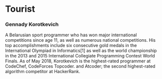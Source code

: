 # Tourist

### Gennady Korotkevich

A Belarusian sport programmer who has won major international competitions since age 11, as well as numerous national competitions. His top accomplishments include six consecutive gold medals in the International Olympiad in Informatics[1] as well as the world championship in the 2013 and 2015 International Collegiate Programming Contest World Finals. As of May 2018, Korotkevich is the highest-rated programmer at CodeChef, CodeForces Topcoder. and Atcoder; the second highest-rated algorithm competitor at HackerRank.
